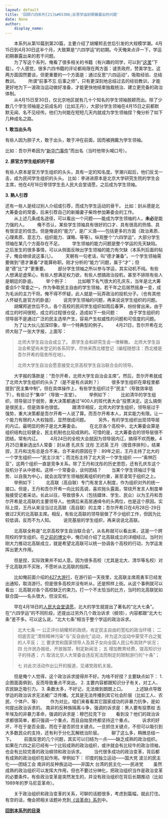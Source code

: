 ```yaml
---
layout: default
title: '回顾六四系列[21]&#65306;反思学运初期暴露出的问题'
date: None
author:
    display_name: 
---
```


　　本系列从第10篇到第20篇，主要介绍了胡耀邦去世后引发的大规模学潮。4月15日到4月30日这半个月，大致算是“六四学运”的初期。今天俺来点评一下，学运初期暴露出来的若干问题。  
　　为了写这个系列，俺看了很多相关的书籍（有兴趣的同学，可以到“[这里](https://github.com/programthink/books)”下载）。个人感觉，很多六四书籍的评论都局限在两方面：谴责政府，赞美学生。这两方面固然要谈，但更重要的一个方面是：通过反思“六四运动”，吸取经验、总结教训。 　　所谓“前事不忘 后事之师”，只有更深刻地总结过去的经验教训，才能更好地为下一波政治运动做好准备，才能更快地结束独裁统治、建立更完备的政治体制。  
　　从4月15日至30日，仅北京地区就有几十个知名的学生领袖脱颖而出。除了少数几个学生领袖是之前成名的（比如王丹），大部分学生领袖在4月15日之前都默默无闻、名不见经传。他们为何能在短短几天内就成为学生领袖捏？俺分析了如下几种成名之路。

**1\. 敢当出头鸟**

有些人因为胆子大，敢于出头，敢于冲在前面，因而被拥戴为学生领袖。

比如：吾尔开希因为“[新华门事件](https://program-think.blogspot.com/2012/02/june-fourth-incident-13.html)”而出名（当时他带头喊口号）。

**2\. 原官方学生组织的干部**

有些人原本是官方学生组织的头头，具有一定的知名度。学潮兴起后，他们反戈一击，成为民间学生组织的头头。 比如：李进进原本是北京大学研究生院的学生会主席，他在4月18日带领学生去人民大会堂请愿，之后成为学生领袖。

**3\. 熟人引荐**

还有一些人是经过别人介绍或引荐，而成为学生运动的骨干。 比如：封从德是北大筹委会的常委，后来引荐自己的新婚妻子柴玲参加筹委会的工作。  
　　从上述几条成名途径，可以看出一个问题——能成为学生领袖的人，**未必**是能力强的人。 　　俺不否认，某些学生领袖具有很好的口才、具有很高的热情、具有很坚定的信念。但是俺说的“能力”，是广义滴——包括更多的方面（政治素质、心理素质、意志力、组织能力、谋略、等等）。纵观整个“六四学运”，大部分学生领袖在某几个方面存在不足。 　　学生领袖的能力问题是整个学运的先天缺陷。之后发生的很多事情，可以从侧面反映出学生领袖的能力有欠缺（本系列后面的帖子，俺会继续说这事儿）。 　　天朝有一句老话，叫“德才兼备”。一个学生领袖需要做到“德才兼备”才能算称职。刚才分析的“能力”问题，属于“才”；但是“德”比“才”更重要。 　　部分学生领袖之所以参与学运，其实动机不纯。有些人想满足虚荣心，有些人想满足权力欲，有些人想搞政治投机，甚至不排除有些人是朝廷的卧底。 　　举个例子： 　　比如眼下名气很大的孔庆东，当年是北大筹委会5个常委之一。作为争取民主自由的学生领袖，若干年之后居然摇身一变，成为毛派的主力干将。俺不得不怀疑，此人就是一玩弄政治的投机分子。（也有其他人怀疑孔是官方的卧底） 　　说完学生领袖的问题，再来说说学生组织的问题。 　　胡耀邦逝世后不久，各个高校的民间学生组织如雨后春笋，纷纷冒出来。由于成立的时间很短，成立的过程很仓促，造成如下一些问题： 　　由于学生组织的领导层不是通过广泛的民主选举产生，容易产生权威性的问题和可信度的问题。 　　为了让大伙儿加深印象，举一个特典型的例子。 　　4月21日，吾尔开希在北师大贴了一张大字报，上面写：

> 北师大学生自治会成立了。 原学生会和研究生会一律解散。 北师大学生自治会希望尚未登记的各系同学，尽快来西北楼登记（编程随想注：西北楼是吾尔开希的宿舍所在地）。
> 
> 北师大学生自治会愿意接受北京高校学生自治联合会的领导。

　　大字报的落款是：“吾尔开希，北师大学生自治会主席”。然后，吾尔开希就成了北师大学生组织的头头了（是不是有点讽刺？） 　　很多学生组织在章程里都提到“民主集中制”。但在具体操作上，有些学生组织过于“民主”（导致效率低下），有些过于“集中”（导致一言堂）。 　　举例如下： 　　比如清华的学生组织，领导层过于弱势，重大决策都通过“400人的班代表大会”投票决定。这么搞倒是很民主，但是效率也很低。 　　跟清华相反，北师大的学生组织，领导层过于强势，重大决策都是吾尔开希一人说了算。而吾尔开希本人，其实能力有限。让一个能力有限的人大权独揽，显然很成问题。 　　另外，有的学生组织出现领导层的内讧。最明显的例子是北大筹委会。 　　在北京各个高校中，北大筹委会算是组织结构比较健全，民主机制也比较成熟的。可惜的是，北大筹委会的领导层很不团结，常有内讧。 　　4月24日的全校大会就因为领导层内讧，搞得不欢而散。4月25日重新选出5人常委：封从德 孔庆东 沈彤 王迟英 王丹（按音序排列）。结果捏，王丹和沈彤总是合不来。合不来的原因在于：89年之前，王丹主持了北大的一个学生组织——“民主沙龙”；而沈彤主持了北大另一个学生组织 ——“奥林匹亚”，这两个组织一直是竞争关系。除了王丹和沈彤的历史恩怨，还有孔庆东这个投机分子从中掺和。这样一个常委会，谈何团结？ 　　当某个学生领袖过于强势、以自我为中心，就会出现学生领袖脱离组织的约束，甚至凌驾于组织之上。 　　举例如下： 　　北高联（高自联）专门有发言人制度，作为组织对外的统一接口。但是，王丹和吾尔开希一向比较高调，喜欢抛头露面，常绕开发言人制度单独接受记者采访。长此以往，导致很多人（包括媒体、学生、民众）以为王丹和吾尔开希是北高联的主要领导人。他俩后来高居通缉令的头两位，也是这个原因。实际上捏，王丹从来没当过北高联（高自联）的主席；吾尔开希只在4月28日-29日做过2天的北高联主席。相反，有些北高联的领导层做了不少组织工作，但因为比较低调，反而不为人知。 　　说完基层的学生组织，再来说说北高联。

　　北高联全称是"北京高校学生自治联合会"。从名称就可以看出来，这是一个跨院校的学生组织。在[之前的博文](https://program-think.blogspot.com/2012/05/june-fourth-incident-16.html)中，俺已经介绍了北高联成立的详细经过。当时刘刚大力推动北高联成立，就是希望北高联可以统一协调各个高校的行动，为学运发挥出更大作用。

　　但是捏，实际效果并不如人意。因为很多高校（尤其是北大、清华等名校）对于北高联并不买账，不愿听从北高联的指挥。

　　比如俺前面介绍的[427大游行](https://program-think.blogspot.com/2012/07/june-fourth-incident-19.html)，在游行前一天夜里，北高联主席周勇军已经发出通知，取消游行。但是很多高校并没有听从，还是照样上街。从这个事例就可以看出：北高联对各个高校缺乏约束力。打一个不太恰当的比方，当时的北高联犹如联合国——名头很大，但没实权。

  
　　早在4月18日的[人民大会堂请愿](https://program-think.blogspot.com/2012/01/june-fourth-incident-12.html)，北大的学生就提出了著名的“北大七条”。在“六四学运”的不同阶段，还提出过另外几个政治诉求（纲领），内容都跟“北大七条”差不多。可以这么说，“北大七条”相当于整个学运的政治诉求。

> 北大七条 一 公正评价胡耀邦的政绩，肯定民主自由的宽松的政治环境； 二 彻底否定"清除精神污染"与"反自由化"运动，并为这次运动中蒙受不白之冤的人平反； 三 要求党和国家领导人及其子女向全国人民公布其财产状况； 四 允许民办报纸，开放报禁，制定新闻法； 五 增加教育经费，提高知识分子的待遇； 六 取消北京人大常委会违反宪法而制定的限制游行的“十条”；
> 
> 七 对此次活动作出公开的报道，见诸党政机关报。

　　但是俺个人觉得，这个政治诉求提得并不好。为啥不好捏？主要缺点如下： 1. 企图面面俱到，反而导致重点不突出。 2. 主要内容都跟知识分子有关，对工人、农民缺乏吸引力。 3. 条数太多，不好记，无法做到朗朗上口。 　　上述缺点导致学运的政治诉求无法被广泛传播。尤其是无法传播到其它社会阶层（比如工人、农民、个体户、等） 　　作为对比，咱们来看看其它国家成功的非暴力抗争，是如何提出政治诉求的。 南非的反种族隔离斗争，强调的诉求是：黑人要有投票权 去年埃及的非暴力革命，强调的诉求是：穆巴拉克下台 　　看到没？他们的政治诉求都很简单，都只强调一个重点，而且自始至终都坚持这个重点。 　　诉求的好坏，不在于是否全面，而在于是否抓住关键点。一旦抓住关键点，不但可以吸引到大多数民众的支持，还有利于分化瓦解统治阶层。 　　聊了这么多，稍微总结一下。 　　前面反思的几个问题，其实可以归结为一点——缺乏成熟的政治组织。如果在六四之前已经有一个比较成熟的政治组织，或许就会有比较牛的政治领袖，也会有比较完善的政治纲领和政治诉求。 　　当代很多成功的政治变革，背后都有成熟的政治组织在起作用。举例如下： 印度的独立运动——国大党 波兰的民主化——团结工会 南非的反种族运动——非国大 台湾的民主化——民进党 　　虽然成熟的政治组织可以发挥大作用，但也不要过分神化，把政治组织当作是政治变革的必要条件。有些政治变革是突然发生的，并没有政治组织在背后长期推动（比如1989年的罗马尼亚革命）。

　　关于政治组织和政治变革的关系，可聊的话题很多，考虑到篇幅，就此打住。有空的话，俺会把相关话题补充到[《谈革命》系列](https://program-think.blogspot.com/2011/12/revolution-0.html)中。

[**回到本系列的目录**](https://program-think.blogspot.com/2011/06/june-fourth-incident-0.html#index)

